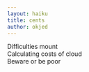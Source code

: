 ```yaml
---
layout: haiku
title: cents
author: okjed
---
```


Difficulties mount<br>
Calculating costs of cloud<br>
Beware or be poor<br>
